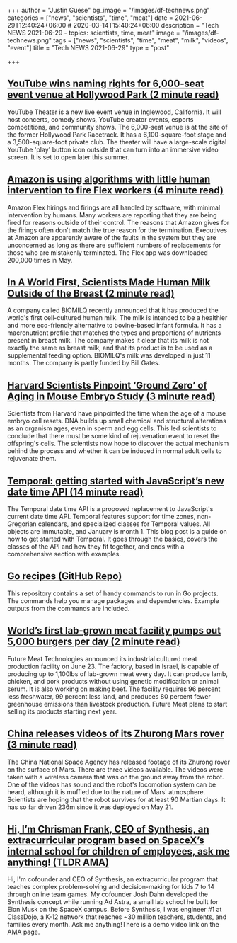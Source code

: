 +++
author = "Justin Guese"
bg_image = "/images/df-technews.png"
categories = ["news", "scientists", "time", "meat"]
date = 2021-06-29T12:40:24+06:00 # 2020-03-14T15:40:24+06:00
description = "Tech NEWS 2021-06-29 - topics: scientists, time, meat"
image = "/images/df-technews.png"
tags = ["news", "scientists", "time", "meat", "milk", "videos", "event"]
title = "Tech NEWS 2021-06-29"
type = "post"

+++

## [YouTube wins naming rights for 6,000-seat event venue at Hollywood Park (2 minute read)](https://www.theverge.com/2021/6/28/22554487/youtube-theater-hollywood-park-live-events-google)

YouTube Theater is a new live event venue in Inglewood, California. It will host concerts, comedy shows, YouTube creator events, esports competitions, and community shows. The 6,000-seat venue is at the site of the former Hollywood Park Racetrack. It has a 6,100-square-foot stage and a 3,500-square-foot private club. The theater will have a large-scale digital YouTube 'play' button icon outside that can turn into an immersive video screen. It is set to open later this summer.

## [Amazon is using algorithms with little human intervention to fire Flex workers (4 minute read)](https://arstechnica.com/tech-policy/2021/06/amazon-is-firing-flex-workers-using-algorithms-with-little-human-intervention/)

Amazon Flex hirings and firings are all handled by software, with minimal intervention by humans. Many workers are reporting that they are being fired for reasons outside of their control. The reasons that Amazon gives for the firings often don't match the true reason for the termination. Executives at Amazon are apparently aware of the faults in the system but they are unconcerned as long as there are sufficient numbers of replacements for those who are mistakenly terminated. The Flex app was downloaded 200,000 times in May.

## [In A World First, Scientists Made Human Milk Outside of the Breast (2 minute read)](https://interestingengineering.com/in-a-world-first-scientists-made-human-milk-outside-of-the-breast)

A company called BIOMILQ recently announced that it has produced the world's first cell-cultured human milk. The milk is intended to be a healthier and more eco-friendly alternative to bovine-based infant formula. It has a macronutrient profile that matches the types and proportions of nutrients present in breast milk. The company makes it clear that its milk is not exactly the same as breast milk, and that its product is to be used as a supplemental feeding option. BIOMILQ's milk was developed in just 11 months. The company is partly funded by Bill Gates.

## [Harvard Scientists Pinpoint ‘Ground Zero’ of Aging in Mouse Embryo Study (3 minute read)](https://singularityhub.com/2021/06/28/harvard-scientists-pinpoint-ground-zero-of-aging-in-mouse-embryo-study/)

Scientists from Harvard have pinpointed the time when the age of a mouse embryo cell resets. DNA builds up small chemical and structural alterations as an organism ages, even in sperm and egg cells. This led scientists to conclude that there must be some kind of rejuvenation event to reset the offspring's cells. The scientists now hope to discover the actual mechanism behind the process and whether it can be induced in normal adult cells to rejuvenate them.

## [Temporal: getting started with JavaScript’s new date time API (14 minute read)](https://2ality.com/2021/06/temporal-api.html)

The Temporal date time API is a proposed replacement to JavaScript's current date time API. Temporal features support for time zones, non-Gregorian calendars, and specialized classes for Temporal values. All objects are immutable, and January is month 1. This blog post is a guide on how to get started with Temporal. It goes through the basics, covers the classes of the API and how they fit together, and ends with a comprehensive section with examples.

## [Go recipes (GitHub Repo)](https://github.com/nikolaydubina/go-recipes)

This repository contains a set of handy commands to run in Go projects. The commands help you manage packages and dependencies. Example outputs from the commands are included.

## [World’s first lab-grown meat facility pumps out 5,000 burgers per day (2 minute read)](https://www.slashgear.com/worlds-first-lab-grown-meat-facility-pumps-out-5000-burgers-per-day-25680053/)

Future Meat Technologies announced its industrial cultured meat production facility on June 23. The factory, based in Israel, is capable of producing up to 1,100lbs of lab-grown meat every day. It can produce lamb, chicken, and pork products without using genetic modification or animal serum. It is also working on making beef. The facility requires 96 percent less freshwater, 99 percent less land, and produces 80 percent fewer greenhouse emissions than livestock production. Future Meat plans to start selling its products starting next year.

## [China releases videos of its Zhurong Mars rover (3 minute read)](https://www.bbc.com/news/science-environment-57628653)

The China National Space Agency has released footage of its Zhurong rover on the surface of Mars. There are three videos available. The videos were taken with a wireless camera that was on the ground away from the robot. One of the videos has sound and the robot's locomotion system can be heard, although it is muffled due to the nature of Mars' atmosphere. Scientists are hoping that the robot survives for at least 90 Martian days. It has so far driven 236m since it was deployed on May 21.

## [Hi, I’m Chrisman Frank, CEO of Synthesis, an extracurricular program based on SpaceX’s internal school for children of employees, ask me anything! (TLDR AMA)](https://tldr.tech/token/6c3ef825381ee396191f77cb92dd1969?redirect=https%3A%2F%2Ftldr.tech%2Fama%2Fchrisman-frank/1/0100017a573ed9ec-a11d01d6-4114-42ac-adf8-464923aad26c-000000/5QnCOgRFkmXINU9uOKPXR5XxOIKaHxEtGRD8V1bcNaw=203)

Hi, I'm cofounder and CEO of Synthesis, an extracurricular program that teaches complex problem-solving and decision-making for kids 7 to 14 through online team games. My cofounder Josh Dahn developed the Synthesis concept while running Ad Astra, a small lab school he built for Elon Musk on the SpaceX campus. Before Synthesis, I was engineer #1 at ClassDojo, a K-12 network that reaches ~30 million teachers, students, and families every month. Ask me anything!There is a demo video link on the AMA page.

